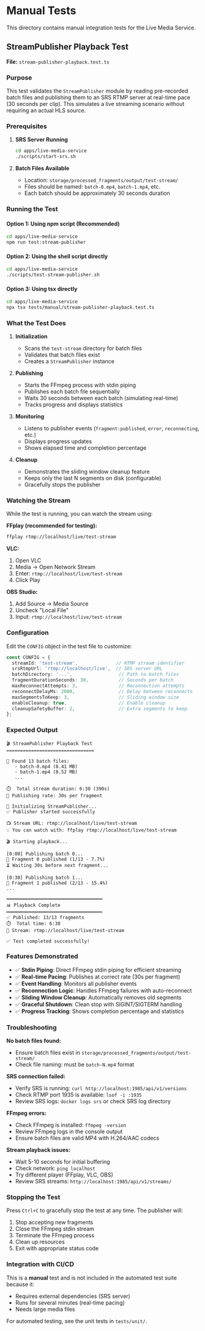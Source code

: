 # Manual Tests

This directory contains manual integration tests for the Live Media Service.

## StreamPublisher Playback Test

**File:** `stream-publisher-playback.test.ts`

### Purpose

This test validates the `StreamPublisher` module by reading pre-recorded batch files and publishing them to an SRS RTMP server at real-time pace (30 seconds per clip). This simulates a live streaming scenario without requiring an actual HLS source.

### Prerequisites

1. **SRS Server Running**
   ```bash
   cd apps/live-media-service
   ./scripts/start-srs.sh
   ```

2. **Batch Files Available**
   - Location: `storage/processed_fragments/output/test-stream/`
   - Files should be named: `batch-0.mp4`, `batch-1.mp4`, etc.
   - Each batch should be approximately 30 seconds duration

### Running the Test

#### Option 1: Using npm script (Recommended)
```bash
cd apps/live-media-service
npm run test:stream-publisher
```

#### Option 2: Using the shell script directly
```bash
cd apps/live-media-service
./scripts/test-stream-publisher.sh
```

#### Option 3: Using tsx directly
```bash
cd apps/live-media-service
npx tsx tests/manual/stream-publisher-playback.test.ts
```

### What the Test Does

1. **Initialization**
   - Scans the `test-stream` directory for batch files
   - Validates that batch files exist
   - Creates a `StreamPublisher` instance

2. **Publishing**
   - Starts the FFmpeg process with stdin piping
   - Publishes each batch file sequentially
   - Waits 30 seconds between each batch (simulating real-time)
   - Tracks progress and displays statistics

3. **Monitoring**
   - Listens to publisher events (`fragment:published`, `error`, `reconnecting`, etc.)
   - Displays progress updates
   - Shows elapsed time and completion percentage

4. **Cleanup**
   - Demonstrates the sliding window cleanup feature
   - Keeps only the last N segments on disk (configurable)
   - Gracefully stops the publisher

### Watching the Stream

While the test is running, you can watch the stream using:

**FFplay (recommended for testing):**
```bash
ffplay rtmp://localhost/live/test-stream
```

**VLC:**
1. Open VLC
2. Media → Open Network Stream
3. Enter: `rtmp://localhost/live/test-stream`
4. Click Play

**OBS Studio:**
1. Add Source → Media Source
2. Uncheck "Local File"
3. Input: `rtmp://localhost/live/test-stream`

### Configuration

Edit the `CONFIG` object in the test file to customize:

```typescript
const CONFIG = {
  streamId: 'test-stream',              // RTMP stream identifier
  srsRtmpUrl: 'rtmp://localhost/live',  // SRS server URL
  batchDirectory: '...',                 // Path to batch files
  fragmentDurationSeconds: 30,           // Seconds per batch
  maxReconnectAttempts: 3,               // Reconnection attempts
  reconnectDelayMs: 2000,                // Delay between reconnects
  maxSegmentsToKeep: 3,                  // Sliding window size
  enableCleanup: true,                   // Enable cleanup
  cleanupSafetyBuffer: 2,                // Extra segments to keep
};
```

### Expected Output

```
🎬 StreamPublisher Playback Test
================================

📁 Found 13 batch files:
   - batch-0.mp4 (8.41 MB)
   - batch-1.mp4 (8.52 MB)
   ...

⏱️  Total stream duration: 6:30 (390s)
🎯 Publishing rate: 30s per fragment

🔧 Initializing StreamPublisher...
✅ Publisher started successfully

📺 Stream URL: rtmp://localhost/live/test-stream
💡 You can watch with: ffplay rtmp://localhost/live/test-stream

🎬 Starting playback...

[0:00] Publishing batch 0...
📡 Fragment 0 published (1/13 - 7.7%)
⏳ Waiting 30s before next fragment...

[0:30] Publishing batch 1...
📡 Fragment 1 published (2/13 - 15.4%)
...

═══════════════════════════════════
📊 Playback Complete
═══════════════════════════════════
✅ Published: 13/13 fragments
⏱️  Total time: 6:30
📡 Stream: rtmp://localhost/live/test-stream

✅ Test completed successfully!
```

### Features Demonstrated

- ✅ **Stdin Piping**: Direct FFmpeg stdin piping for efficient streaming
- ✅ **Real-time Pacing**: Publishes at correct rate (30s per fragment)
- ✅ **Event Handling**: Monitors all publisher events
- ✅ **Reconnection Logic**: Handles FFmpeg failures with auto-reconnect
- ✅ **Sliding Window Cleanup**: Automatically removes old segments
- ✅ **Graceful Shutdown**: Clean stop with SIGINT/SIGTERM handling
- ✅ **Progress Tracking**: Shows completion percentage and statistics

### Troubleshooting

**No batch files found:**
- Ensure batch files exist in `storage/processed_fragments/output/test-stream/`
- Check file naming: must be `batch-N.mp4` format

**SRS connection failed:**
- Verify SRS is running: `curl http://localhost:1985/api/v1/versions`
- Check RTMP port 1935 is available: `lsof -i :1935`
- Review SRS logs: `docker logs srs` or check SRS log directory

**FFmpeg errors:**
- Check FFmpeg is installed: `ffmpeg -version`
- Review FFmpeg logs in the console output
- Ensure batch files are valid MP4 with H.264/AAC codecs

**Stream playback issues:**
- Wait 5-10 seconds for initial buffering
- Check network: `ping localhost`
- Try different player (FFplay, VLC, OBS)
- Review SRS streams: `http://localhost:1985/api/v1/streams/`

### Stopping the Test

Press `Ctrl+C` to gracefully stop the test at any time. The publisher will:
1. Stop accepting new fragments
2. Close the FFmpeg stdin stream
3. Terminate the FFmpeg process
4. Clean up resources
5. Exit with appropriate status code

### Integration with CI/CD

This is a **manual** test and is not included in the automated test suite because it:
- Requires external dependencies (SRS server)
- Runs for several minutes (real-time pacing)
- Needs large media files

For automated testing, see the unit tests in `tests/unit/`.

